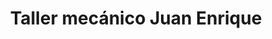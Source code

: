 ---
title: "Taller mecánico Juan Enrique"
url: /castilblanco/taller-mecanico-juan-enrique/
shop: reparación de automóviles
---